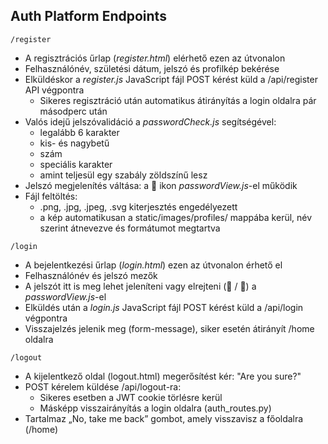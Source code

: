 ## Auth Platform Endpoints


`/register`
- A regisztrációs űrlap (*register.html*) elérhető ezen az útvonalon
- Felhasználónév, születési dátum, jelszó és profilkép bekérése
- Elküldéskor a *register.js* JavaScript fájl POST kérést küld a /api/register API végpontra
    - Sikeres regisztráció után automatikus átirányítás a login oldalra pár másodperc után
- Valós idejű jelszóvalidáció a *passwordCheck.js* segítségével:
    - legalább 6 karakter
    - kis- és nagybetű
    - szám
    - speciális karakter
    - amint teljesül egy szabály zöldszínű lesz
- Jelszó megjelenítés váltása: a 🙉 ikon *passwordView.js*-el működik
- Fájl feltöltés:
    - .png, .jpg, .jpeg, .svg kiterjesztés engedélyezett
    - a kép automatikusan a static/images/profiles/ mappába kerül, név szerint átnevezve és formátumot megtartva


`/login`
- A bejelentkezési űrlap (*login.html*) ezen az útvonalon érhető el
- Felhasználónév és jelszó mezők
- A jelszót itt is meg lehet jeleníteni vagy elrejteni (🙈 / 🙉) a *passwordView.js*-el
- Elküldés után a *login.js* JavaScript fájl POST kérést küld a /api/login végpontra
- Visszajelzés jelenik meg (form-message), siker esetén átirányít /home oldalra


`/logout`
- A kijelentkező oldal (logout.html) megerősítést kér: "Are you sure?"
- POST kérelem küldése /api/logout-ra:
    - Sikeres esetben a JWT cookie törlésre kerül
    - Másképp visszairányítás a login oldalra (auth_routes.py)
- Tartalmaz „No, take me back” gombot, amely visszavisz a főoldalra (/home)
